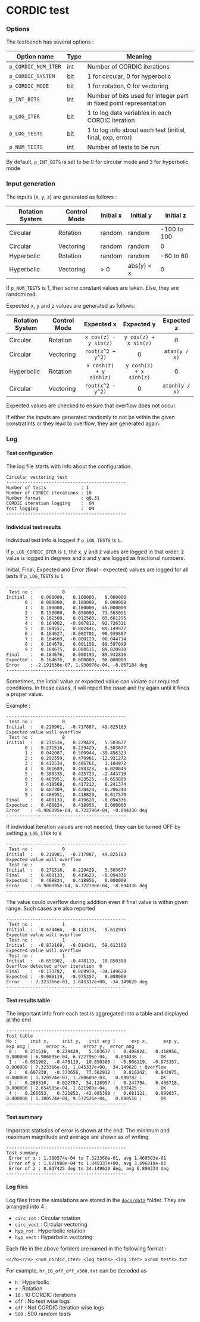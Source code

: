 # CORDIC test

### Options

The testbench has several options :

| Option name               | Type  | Meaning                           |
|---                        |---    |---                                |
| ```p_CORDIC_NUM_ITER```   | int   | Number of CORDIC iterations       |
| ```p_CORDIC_SYSTEM```     | bit   | 1 for circular, 0 for hyperbolic  |
| ```p_CORDIC_MODE```       | bit   | 1 for rotation, 0 for vectoring   |
| ```p_INT_BITS```          | int   | Number of bits used for integer part in fixed point representation |
| ```p_LOG_ITER```          | bit   | 1 to log data variables in each CORDIC iteration |
| ```p_LOG_TESTS```         | bit   | 1 to log info about each test (initial, final, exp, error) |
| ```p_NUM_TESTS```         | int   | Number of tests to be run         |

By default, ```p_INT_BITS``` is set to be 0 for circular mode and 3 for hyperbolic mode

### Input generation

The inputs (x, y, z) are generated as follows :

| Rotation System   | Control Mode  | Initial x     | Initial y     | Initial z     |
|---                |---            |---            |---            |---            |
| Circular          | Rotation      | random        | random        | -100 to 100   |
| Circular          | Vectoring     | random        | random        | 0             |
| Hyperbolic        | Rotation      | random        | random        | -60 to 60     |
| Hyperbolic        | Vectoring     | > 0           | abs(y) < x    | 0             |

If ```p_NUM_TESTS``` is 1, then some constant values are taken. Else, they are randomized. 

Expected x, y and z values are generated as follows:

| Rotation System   | Control Mode  | Expected x                    | Expected y    | Expected z    |
|---                |---            |:---:|:---:|:---:|
| Circular          | Rotation      | ```x cos(z) - y sin(z)``` | ```y cos(z) + x sin(z)``` | 0 |
| Circular          | Vectoring     | ```root(x^2 + y^2)``` | 0 | ```atan(y / x)``` |
| Hyperbolic        | Rotation      | ```x cosh(z) + y sinh(z)``` | ```y cosh(z) + x sinh(z)``` | 0 |
| Circular          | Vectoring     | ```root(x^2 - y^2)``` | 0 | ```atanh(y / x)``` |

Expected values are checked to ensure that overflow does not occur.

If either the inputs are generated randomly to not be within the given constratints or they lead to overflow, they are generated again.

### Log

#### Test configuration

The log file starts with info about the configuration.

```
Circular vectoring test
---------------------------------------------
Number of tests             : 1
Number of CORDIC iterations : 10
Number format               : q0.31
CORDIC iteration logging    :  ON
Test logging                :  ON
---------------------------------------------
```

#### Individual test results

Individual test info is logged if ```p_LOG_TESTS``` is ```1```.

If ```p_LOG_CORDIC_ITER``` is ```1```, the x, y and z values are logged in that order. z value is logged in degrees and x and y are logged as fractional numbers.

Initial, Final, Expected and Error (final - expected) values are logged for all tests if ```p_LOG_TESTS``` is ```1```

```
---------------------------------------------
 Test no :           0
Initial  :   0.000000,   0.100000,   0.000000
       0 :   0.000000,   0.100000,   0.000000
       1 :   0.100000,   0.100000,  45.000000
       2 :   0.150000,   0.050000,  71.565051
       3 :   0.162500,   0.012500,  85.601295
       4 :   0.164062,  -0.007812,  92.726311
       5 :   0.164551,   0.002441,  89.149977
       6 :   0.164627,  -0.002701,  90.939887
       7 :   0.164669,  -0.000129,  90.044714
       8 :   0.164670,   0.001158,  89.597099
       9 :   0.164675,   0.000515,  89.820910
Final    :   0.164676,   0.000193,  89.932816
Expected :   0.164676,   0.000000,  90.000000
Error    : -2.191630e-07, 1.930976e-04, -0.067184 deg
---------------------------------------------
```

Sometimes, the intiail value or expected value can violate our required conditions. In those cases, it will report the issue and try again until it finds a proper value.

Example :

```
---------------------------------------------
 Test no :           0
Initial  :   0.210901,  -0.717887,  49.825163
Expected value will overflow
 Test no :           0
Initial  :   0.271516,   0.229429,   5.503677
       0 :   0.271516,   0.229429,   5.503677
       1 :   0.042087,   0.500944, -39.496323
       2 :   0.292559,   0.479901, -12.931272
       3 :   0.412534,   0.406761,   1.104972
       4 :   0.361689,   0.458328,  -6.020045
       5 :   0.390335,   0.435723,  -2.443710
       6 :   0.403951,   0.423525,  -0.653800
       7 :   0.410569,   0.417213,   0.241374
       8 :   0.407309,   0.420420,  -0.206240
       9 :   0.408951,   0.418829,   0.017570
Final    :   0.408133,   0.419628,  -0.094336
Expected :   0.408824,   0.418956,   0.000000
Error    : -6.906095e-04, 6.722796e-04, -0.094336 deg
---------------------------------------------
```

If individual iteration values are not needed, they can be turned OFF by setting ```p_LOG_ITER``` to ```0```

```
---------------------------------------------
 Test no :           0
Initial  :   0.210901,  -0.717887,  49.825163
Expected value will overflow
 Test no :           0
Initial  :   0.271516,   0.229429,   5.503677
Final    :   0.408133,   0.419628,  -0.094336
Expected :   0.408824,   0.418956,   0.000000
Error    : -6.906095e-04, 6.722796e-04, -0.094336 deg
---------------------------------------------
```

The value could overflow during addition even if final value is within given range. Such cases are also reported

```
---------------------------------------------
 Test no :           1
Initial  :  -0.674466,  -0.113178,  -9.612945
Expected value will overflow
 Test no :           1
Initial  :  -0.872169,  -0.014341,  59.612102
Expected value will overflow
 Test no :           1
Initial  :  -0.651902,  -0.478119,  10.850380
Overflow detected after iteration  0
Final    :  -0.173782,   0.869979, -34.149620
Expected :  -0.906119,  -0.975357,   0.000000
Error    : 7.323366e-01, 1.845337e+00, -34.149620 deg
---------------------------------------------
```

#### Test results table

The important info from each test is aggregated into a table and displayed at the end

```
---------------------------------------------
Test table
No :     init x,     init y,   init ang |      exp x,      exp y,     exp ang |      error x,      error y,  error ang
 0 :   0.271516,   0.229429,   5.503677 |   0.408824,   0.418956,    0.000000 | 6.906095e-04, 6.722796e-04,   0.094336 :       OK
 1 :  -0.651902,  -0.478119,  10.850380 |  -0.906119,  -0.975357,    0.000000 | 7.323366e-01, 1.845337e+00,  34.149620 : Overflow
 2 :   0.607230,  -0.373656,  77.562912 |   0.816242,   0.843975,    0.000000 | 1.320974e-03, 1.280609e-03,   0.089782 :       OK
 3 :   0.288310,   0.022787,  54.128957 |   0.247794,   0.406718,    0.000000 | 2.654505e-04, 1.621988e-04,   0.037425 :       OK
 4 :   0.266653,   0.321852, -42.085398 |   0.681121,   0.099037,    0.000000 | 1.380574e-04, 9.572526e-04,   0.080510 :       OK
---------------------------------------------
```

#### Test summary

Important statistics of error is shown at the end. The minimum and maximum magnitude and average are shown as of writing.

```
---------------------------------------------
Test summary
 Error of x : 1.380574e-04 to 7.323366e-01, avg 1.469503e-01
 Error of y : 1.621988e-04 to 1.845337e+00, avg 3.696818e-01
 Error of z : 0.037425 deg to 34.149620 deg, avg 6.890334 deg
---------------------------------------------
```

#### Log files

Log files from the simulations are stored in the [```docs/data```](../docs/data) folder. They are arranged into 4 :

- ```circ_rot```     : Circular rotation
- ```circ_vect```    : Circular vectoring
- ```hyp_rot```      : Hyperbolic rotation
- ```hyp_vect```     : Hyperbolic vectoring

Each file in the above forlders are named in the following format :

```
<c/h><r/v>_<num_cordic_iter>_<log_tests>_<log_iter>_x<num_tests>.txt
```

For example, ```hr_10_off_off_x500.txt``` can be decoded as

- ```h``` : Hyperbolic
- ```r``` : Rotation
- ```10``` : 10 CORDIC iterations
- ```off``` : No test wise logs
- ```off``` : Not CORDIC iteration wise logs
- ```500``` : 500 random tests

